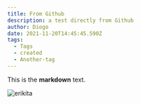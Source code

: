 ```yaml
---
title: From Github
description: a test directly from Github
author: Diogo
date: 2021-11-20T14:45:45.590Z
tags:
  - Tags
  - created
  - Another-tag
---
```

This is the **markdown** text.

![erikita](https://source.unsplash.com/random "erikita")